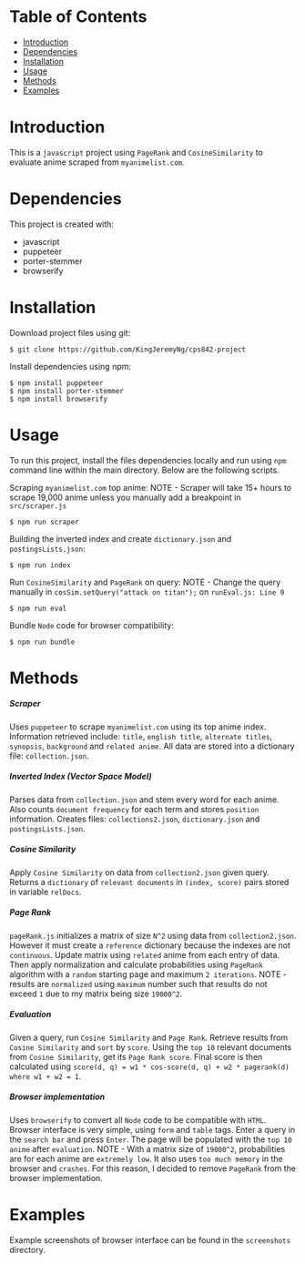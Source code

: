 # Table of Contents
* [Introduction](#introduction)
* [Dependencies](#dependencies)
* [Installation](#installation)
* [Usage](#usage)
* [Methods](#methods)
* [Examples](#examples)

# Introduction
This is a `javascript` project using `PageRank` and `CosineSimilarity` to evaluate anime scraped from `myanimelist.com`.

# Dependencies
This project is created with:
* javascript
* puppeteer
* porter-stemmer
* browserify

# Installation
Download project files using git:
```
$ git clone https://github.com/KingJeremyNg/cps842-project
```
Install dependencies using npm:
```
$ npm install puppeteer
$ npm install porter-stemmer
$ npm install browserify
```

# Usage
To run this project, install the files dependencies locally and run using `npm` command line within the main directory. Below are the following scripts.

Scraping `myanimelist.com` top anime:
NOTE - Scraper will take 15+ hours to scrape 19,000 anime unless you manually add a breakpoint in `src/scraper.js`
```
$ npm run scraper
```

Building the inverted index and create `dictionary.json` and `postingsLists.json`:
```
$ npm run index
```

Run `CosineSimilarity` and `PageRank` on query:
NOTE - Change the query manually in `cosSim.setQuery("attack on titan");` on `runEval.js: Line 9`
```
$ npm run eval
```

Bundle `Node` code for browser compatibility:
```
$ npm run bundle
```

# Methods
##### Scraper
Uses `puppeteer` to scrape `myanimelist.com` using its top anime index. Information retrieved include: `title`, `english title`, `alternate titles`, `synopsis`, `background` and `related anime`. All data are stored into a dictionary file: `collection.json`.
##### Inverted Index (Vector Space Model)
Parses data from `collection.json` and stem every word for each anime. Also counts `document frequency` for each term and stores `position` information. Creates files: `collections2.json`, `dictionary.json` and `postingsLists.json`.
##### Cosine Similarity
Apply `Cosine Similarity` on data from `collection2.json` given query. Returns a `dictionary` of `relevant documents` in `(index, score)` pairs stored in variable `relDocs`.
##### Page Rank
`pageRank.js` initializes a matrix of size `N^2` using data from `collection2.json`. However it must create a `reference` dictionary because the indexes are not `continuous`. Update matrix using `related` anime from each entry of data. Then apply normalization and calculate probabilities using `PageRank` algorithm with a `random` starting page and maximum `2 iterations`.
NOTE - results are `normalized` using `maximum` number such that results do not exceed `1` due to my matrix being size `19000^2`.
##### Evaluation
Given a query, run `Cosine Similarity` and `Page Rank`. Retrieve results from `Cosine Similarity` and `sort` by `score`. Using the `top 10` relevant documents from `Cosine Similarity`, get its `Page Rank score`. Final score is then calculated using `score(d, q) = w1 * cos-score(d, q) + w2 * pagerank(d) where w1 + w2 = 1`.
##### Browser implementation
Uses `browserify` to convert all `Node` code to be compatible with `HTML`. Browser interface is very simple, using `form` and `table` tags. Enter a query in the `search bar` and press `Enter`. The page will be populated with the `top 10 anime` after `evaluation`.
NOTE - With a matrix size of `19000^2`, probabilities are for each anime are `extremely low`. It also uses `too much memory` in the browser and `crashes`. For this reason, I decided to remove `PageRank` from the browser implementation.

# Examples
Example screenshots of browser interface can be found in the `screenshots` directory.
